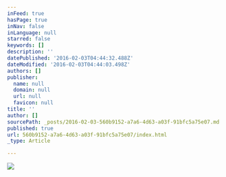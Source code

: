 ```yaml
---
inFeed: true
hasPage: true
inNav: false
inLanguage: null
starred: false
keywords: []
description: ''
datePublished: '2016-02-03T04:44:32.488Z'
dateModified: '2016-02-03T04:44:03.498Z'
authors: []
publisher:
  name: null
  domain: null
  url: null
  favicon: null
title: ''
author: []
sourcePath: _posts/2016-02-03-560b9152-a7a6-4d63-a03f-91bfc5a75e07.md
published: true
url: 560b9152-a7a6-4d63-a03f-91bfc5a75e07/index.html
_type: Article

---
```

![](https://the-grid-user-content.s3-us-west-2.amazonaws.com/abcf509a-0b05-45bd-951b-5b699e5360a3.jpg)